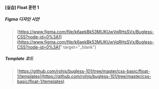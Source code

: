 #### [실습] Float 훈련 1

##### Figma 디자인 시안
> [https://www.figma.com/file/k6aekBk53MUKUwVqRHsSVx/Bugless-CSS?node-id=0%3A1](https://www.figma.com/file/k6aekBk53MUKUwVqRHsSVx/Bugless-CSS?node-id=0%3A1" target="_blank")


##### Template 코드
> [https://github.com/rohjs/bugless-101/tree/master/css-basic/float-1/templates](https://github.com/rohjs/bugless-101/tree/master/css-basic/float-1/templates)